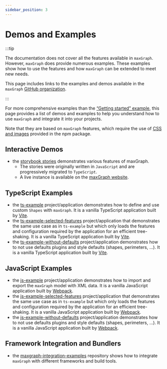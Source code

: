 ```yaml
---
sidebar_position: 3
---
```


# Demos and Examples
[//]: # (extract of <rootdir>/README.md)


:::tip

The documentation does not cover all the features available in `maxGraph`. However, `maxGraph` does provide numerous examples. These examples show how to use the features and how `maxGraph` can be extended to meet new needs.

This page includes links to the examples and demos available in the `maxGraph` [GitHub organization](https://github.com/maxGraph).

:::

For more comprehensive examples than the [“Getting started” example](./getting-started.mdx), this page provides a list of demos and examples to help you understand how to use `maxGraph` and integrate it into your projects.

Note that they are based on `maxGraph` features, which require the use of [CSS and images](./usage/css-and-images.md) provided in the npm package.


## Interactive Demos
- the [storybook stories](https://github.com/maxGraph/maxGraph/tree/main/packages/html/stories) demonstrates various features of maxGraph.
  - The stories were originally written in `JavaScript` and are progressively migrated to `TypeScript`.
  - A live instance is available on the [maxGraph website](https://maxgraph.github.io/maxGraph/demo).

## TypeScript Examples
- the [ts-example](https://github.com/maxGraph/maxGraph/tree/main/packages/ts-example) project/application demonstrates how to define and use custom `Shapes` with `maxGraph`. It is a vanilla TypeScript application built by [Vite](https://vitejs.dev/).
- the [ts-example-selected-features](https://github.com/maxGraph/maxGraph/tree/main/packages/ts-example-selected-features) project/application that demonstrates the same use case as in `ts-example` but which only loads the features and configuration required by the application for an efficient tree-shaking. It is a vanilla TypeScript application built by [Vite](https://vitejs.dev/).
- the [ts-example-without-defaults](https://github.com/maxGraph/maxGraph/tree/main/packages/ts-example-without-defaults) project/application demonstrates how to not use defaults plugins and style defaults (shapes, perimeters, ...). It is a vanilla TypeScript application built by [Vite](https://vitejs.dev/).

## JavaScript Examples
- the [js-example](https://github.com/maxGraph/maxGraph/tree/main/packages/js-example) project/application demonstrates how to import and export the `maxGraph` model with XML data. It is a vanilla JavaScript application built by [Webpack](https://webpack.js.org/).
- the [js-example-selected-features](https://github.com/maxGraph/maxGraph/tree/main/packages/js-example-selected-features) project/application that demonstrates the same use case as in `ts-example` but which only loads the features and configuration required by the application for an efficient tree-shaking. It is a vanilla JavaScript application built by [Webpack](https://webpack.js.org/).
- the [js-example-without-defaults](https://github.com/maxGraph/maxGraph/tree/main/packages/js-example-without-defaults) project/application demonstrates how to not use defaults plugins and style defaults (shapes, perimeters, ...). It is a vanilla JavaScript application built by [Webpack](https://webpack.js.org/).

## Framework Integration and Bundlers
- the [maxgraph-integration-examples](https://github.com/maxGraph/maxgraph-integration-examples) repository shows how to integrate `maxGraph` with different frameworks and build tools.

[//]: # (END OF 'extract of <rootdir>/README.md')
